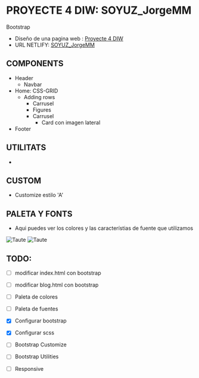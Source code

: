 # PROYECTE 4 DIW: SOYUZ_JorgeMM
Bootstrap

- Diseño de una pagina web : [Proyecte 4 DIW](https://docs.google.com/document/d/1dvwBUIHZjh4csDZ_5G5kfLcG1gyoCc2qBPv2kS-MaDk/edit)
- URL NETLIFY: [SOYUZ_JorgeMM](https://gifted-minsky-b782e7.netlify.app/)


## COMPONENTS
- Header
    - Navbar
- Home: CSS-GRID
    - Adding rows
        - Carrusel
        - Figures
        - Carrusel
            - Card con imagen lateral
- Footer

## UTILITATS
-

## CUSTOM
- Customize estilo 'A'

## PALETA Y FONTS

- Aqui puedes ver los colores y las característias de fuente que utilizamos

![Taute](https://github.com/Geo12862/SOYUZ_JorgeMM/tree/main/src/images/Paleta_de_colores.png)
![Taute](https://github.com/CP0nce/TimeInn/blob/main/src/img/paleta.PNG)

## TODO:
- [ ] modificar index.html con bootstrap
- [ ] modificar blog.html con bootstrap
- [ ] Paleta de colores
- [ ] Paleta de fuentes
- [x] Configurar bootstrap
- [x] Configurar scss
- [ ] Bootstrap Customize
- [ ] Bootstrap Utilities
- [ ] Responsive

